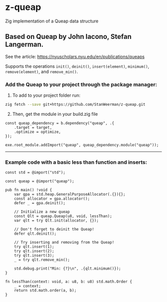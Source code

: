 # z-queap
Zig implementation of a Queap data structure

## Based on Queap by John Iacono, Stefan Langerman.
See the article: https://nyuscholars.nyu.edu/en/publications/queaps <br>

Supports the operations `init()`, `deinit()`, `insert(element)`, `minimum()`, `remove(element)`, and `remove_min()`.

### Add the Queap to your project through the package manager:
1. To add to your project folder run:
```sh
zig fetch --save git+https://github.com/StanWeerman/z-queap.git
```

2. Then, get the module in your build.zig file
```zig
const queap_dependency = b.dependency("queap", .{
    .target = target,
    .optimize = optimize,
});

exe.root_module.addImport("queap", queap_dependency.module("queap"));
```
***

### Example code with a basic less than function and inserts:

```zig
const std = @import("std");

const queap = @import("queap");

pub fn main() !void {
    var gpa = std.heap.GeneralPurposeAllocator(.{}){};
    const allocator = gpa.allocator();
    defer _ = gpa.deinit();

    // Initialize a new queap
    const Qlt = queap.Queap(u8, void, lessThan);
    var qlt = try Qlt.init(allocator, {});

    // Don't forget to deinit the Queap!
    defer qlt.deinit();

    // Try inserting and removing from the Queap!
    try qlt.insert(1);
    try qlt.insert(2);
    try qlt.insert(3);
    _ = try qlt.remove_min();

    std.debug.print("Min: {?}\n", .{qlt.minimum()});
}

fn lessThan(context: void, a: u8, b: u8) std.math.Order {
    _ = context;
    return std.math.order(a, b);
}

```
